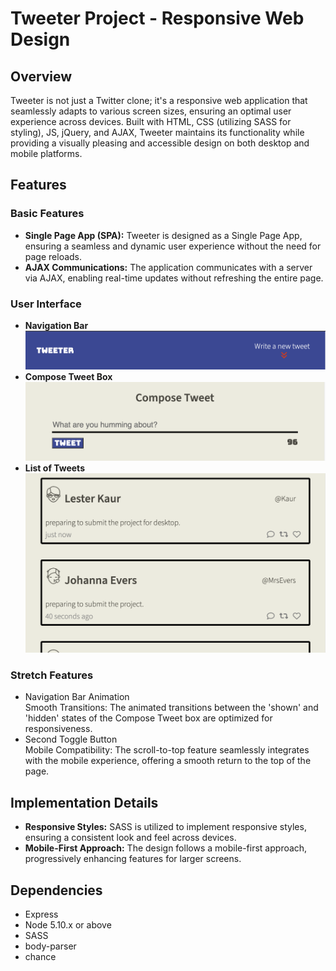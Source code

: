 # Tweeter Project - Responsive Web Design

## Overview
Tweeter is not just a Twitter clone; it's a responsive web application that seamlessly adapts to various screen sizes, ensuring an optimal user experience across devices. Built with HTML, CSS (utilizing SASS for styling), JS, jQuery, and AJAX, Tweeter maintains its functionality while providing a visually pleasing and accessible design on both desktop and mobile platforms.

## Features

### Basic Features

* **Single Page App (SPA):** Tweeter is designed as a Single Page App, ensuring a seamless and dynamic user experience without the need for page reloads.
* **AJAX Communications:** The application communicates with a server via AJAX, enabling real-time updates without refreshing the entire page.

### User Interface
* **Navigation Bar**  
![Navigation Bar!](./public/images/navBar.png "Navigation Bar")
* **Compose Tweet Box**  
![Navigation Bar!](./public/images/composeBox.png "Navigation Bar")
* **List of Tweets**  
![Navigation Bar!](./public/images/list.png "Navigation Bar")

### Stretch Features
* Navigation Bar Animation  
Smooth Transitions: The animated transitions between the 'shown' and 'hidden' states of the Compose Tweet box are optimized for responsiveness.
* Second Toggle Button  
Mobile Compatibility: The scroll-to-top feature seamlessly integrates with the mobile experience, offering a smooth return to the top of the page.

## Implementation Details
* **Responsive Styles:** SASS is utilized to implement responsive styles, ensuring a consistent look and feel across devices.
* **Mobile-First Approach:** The design follows a mobile-first approach, progressively enhancing features for larger screens.

## Dependencies

- Express
- Node 5.10.x or above
- SASS
- body-parser
- chance
